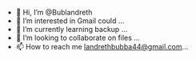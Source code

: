 - 👋 Hi, I’m @Bublandreth
- 👀 I’m interested in Gmail could ...
- 🌱 I’m currently learning backup ...
- 💞️ I’m looking to collaborate on files ...
- 📫 How to reach me landrethbubba44@gmail.com...

<!---
Bublandreth/Bublandreth is a ✨ special ✨ repository because its `README.md` (this file) appears on your GitHub profile.
You can click the Preview link to take a look at your changes.
--->

